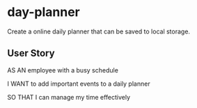 # day-planner
Create a online daily planner that can be saved to local storage.

## User Story

AS AN employee with a busy schedule

I WANT to add important events to a daily planner

SO THAT I can manage my time effectively 